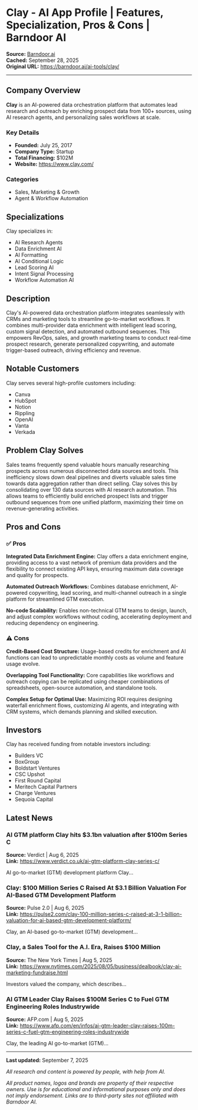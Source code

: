 # Clay - AI App Profile | Features, Specialization, Pros & Cons | Barndoor AI

**Source:** [Barndoor.ai](https://barndoor.ai/ai-tools/clay/)  
**Cached:** September 28, 2025  
**Original URL:** https://barndoor.ai/ai-tools/clay/

---

## Company Overview

**Clay** is an AI-powered data orchestration platform that automates lead research and outreach by enriching prospect data from 100+ sources, using AI research agents, and personalizing sales workflows at scale.

### Key Details
- **Founded:** July 25, 2017
- **Company Type:** Startup
- **Total Financing:** $102M
- **Website:** https://www.clay.com/

### Categories
- Sales, Marketing & Growth
- Agent & Workflow Automation

## Specializations

Clay specializes in:
- AI Research Agents
- Data Enrichment AI
- AI Formatting
- AI Conditional Logic
- Lead Scoring AI
- Intent Signal Processing
- Workflow Automation AI

## Description

Clay's AI-powered data orchestration platform integrates seamlessly with CRMs and marketing tools to streamline go-to-market workflows. It combines multi-provider data enrichment with intelligent lead scoring, custom signal detection, and automated outbound sequences. This empowers RevOps, sales, and growth marketing teams to conduct real-time prospect research, generate personalized copywriting, and automate trigger-based outreach, driving efficiency and revenue.

## Notable Customers

Clay serves several high-profile customers including:
- Canva
- HubSpot
- Notion
- Rippling
- OpenAI
- Vanta
- Verkada

## Problem Clay Solves

Sales teams frequently spend valuable hours manually researching prospects across numerous disconnected data sources and tools. This inefficiency slows down deal pipelines and diverts valuable sales time towards data aggregation rather than direct selling. Clay solves this by consolidating over 130 data sources with AI research automation. This allows teams to efficiently build enriched prospect lists and trigger outbound sequences from one unified platform, maximizing their time on revenue-generating activities.

## Pros and Cons

### ✅ Pros

**Integrated Data Enrichment Engine:** Clay offers a data enrichment engine, providing access to a vast network of premium data providers and the flexibility to connect existing API keys, ensuring maximum data coverage and quality for prospects.

**Automated Outreach Workflows:** Combines database enrichment, AI-powered copywriting, lead scoring, and multi-channel outreach in a single platform for streamlined GTM execution.

**No-code Scalability:** Enables non-technical GTM teams to design, launch, and adjust complex workflows without coding, accelerating deployment and reducing dependency on engineering.

### ⚠️ Cons

**Credit-Based Cost Structure:** Usage-based credits for enrichment and AI functions can lead to unpredictable monthly costs as volume and feature usage evolve.

**Overlapping Tool Functionality:** Core capabilities like workflows and outreach copying can be replicated using cheaper combinations of spreadsheets, open-source automation, and standalone tools.

**Complex Setup for Optimal Use:** Maximizing ROI requires designing waterfall enrichment flows, customizing AI agents, and integrating with CRM systems, which demands planning and skilled execution.

## Investors

Clay has received funding from notable investors including:
- Builders VC
- BoxGroup
- Boldstart Ventures
- CSC Upshot
- First Round Capital
- Meritech Capital Partners
- Charge Ventures
- Sequoia Capital

## Latest News

### AI GTM platform Clay hits $3.1bn valuation after $100m Series C
**Source:** Verdict | Aug 6, 2025  
**Link:** https://www.verdict.co.uk/ai-gtm-platform-clay-series-c/

AI go-to-market (GTM) development platform Clay...

### Clay: $100 Million Series C Raised At $3.1 Billion Valuation For AI-Based GTM Development Platform
**Source:** Pulse 2.0 | Aug 6, 2025  
**Link:** https://pulse2.com/clay-100-million-series-c-raised-at-3-1-billion-valuation-for-ai-based-gtm-development-platform/

Clay, an AI-based go-to-market (GTM) development...

### Clay, a Sales Tool for the A.I. Era, Raises $100 Million
**Source:** The New York Times | Aug 5, 2025  
**Link:** https://www.nytimes.com/2025/08/05/business/dealbook/clay-ai-marketing-fundraise.html

Investors valued the company, which describes...

### AI GTM Leader Clay Raises $100M Series C to Fuel GTM Engineering Roles Industrywide
**Source:** AFP.com | Aug 5, 2025  
**Link:** https://www.afp.com/en/infos/ai-gtm-leader-clay-raises-100m-series-c-fuel-gtm-engineering-roles-industrywide

Clay, the leading AI go-to-market (GTM)...

---

**Last updated:** September 7, 2025

*All research and content is powered by people, with help from AI.*

*All product names, logos and brands are property of their respective owners. Use is for educational and informational purposes only and does not imply endorsement. Links are to third-party sites not affiliated with Barndoor AI.*